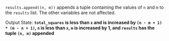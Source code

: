 `results.append((n, m))` appends a tuple containing the values of `n` and `m` to the `results` list. The other variables are not affected.

Output State: **`total_squares` is less than `x` and is increased by `(n - m + 1) * (m - n + 1)`, `n` is less than `x`, `m` is increased by 1, and `results` has the tuple `(n, m)` appended**